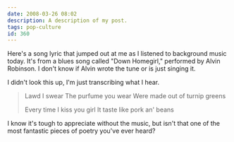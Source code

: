 ```yaml
---
date: 2008-03-26 08:02
description: A description of my post.
tags: pop-culture
id: 360
---
```

Here's a song lyric that jumped out at me as I listened to background music today.  It's from a blues song called "Down Homegirl," performed by Alvin Robinson.  I don't know if Alvin wrote the tune or is just singing it.  

I didn't look this up, I'm just transcribing what I hear.
<!--more-->
<BLOCKQUOTE>
Lawd I swear
The purfume you wear
Were made out of turnip greens

Every time
I kiss you girl
It taste like pork an' beans
</BLOCKQUOTE>

I know it's tough to appreciate without the music, but isn't that one of the most fantastic pieces of poetry you've ever heard?